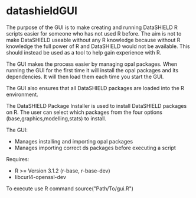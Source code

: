 datashieldGUI
=============

The purpose of the GUI is to make creating and running DataSHIELD R scripts easier for someone who has not used R before.
The aim is not to make DataSHIELD useable without any R knowledge because without R knowledge the full power of R and DataSHIELD would not be available.
This should instead be used as a tool to help gain experience with R.

The GUI makes the process easier by managing opal packages. When running the GUI for the first time it will install the opal packages and its dependencies.
It will then load them each time you start the GUI.

The GUI also ensures that all DataSHIELD packages are loaded into the R environment.

The DataSHIELD Package Installer is used to install DataSHIELD packages on R. The user can select which packages from the four options (base,graphics,modelling,stats) to install.


The GUI:

- Manages installing and importing opal packages
- Manages importing correct ds packages before executing a script

Requires:

- R >= Version 3.1.2 (r-base, r-base-dev)
- libcurl4-openssl-dev

To execute use R command source("Path/To/gui.R")
